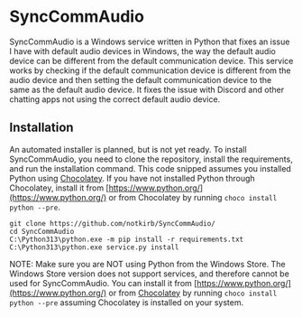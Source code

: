 # SyncCommAudio

SyncCommAudio is a Windows service written in Python that fixes an issue I have with default audio devices in Windows, the way the default audio device can be different from the default communication device. This service works by checking if the default communication device is different from the audio device and then setting the default communication device to the same as the default audio device. It fixes the issue with Discord and other chatting apps not using the correct default audio device. 

## Installation

An automated installer is planned, but is not yet ready. To install SyncCommAudio, you need to clone the repository, install the requirements, and run the installation command. This code snipped assumes you installed Python using [Chocolatey](https://community.chocolatey.org/packages/python). If you have not installed Python through Chocolatey, install it from [https://www.python.org/](https://www.python.org/) or from Chocolatey by running `choco install python --pre`.
```
git clone https://github.com/notkirb/SyncCommAudio/
cd SyncCommAudio
C:\Python313\python.exe -m pip install -r requirements.txt
C:\Python313\python.exe service.py install
```

NOTE: Make sure you are NOT using Python from the Windows Store. The Windows Store version does not support services, and therefore cannot be used for SyncCommAudio. You can install it from [https://www.python.org/](https://www.python.org/) or from [Chocolatey](https://community.chocolatey.org/packages/python) by running `choco install python --pre` assuming Chocolatey is installed on your system.
